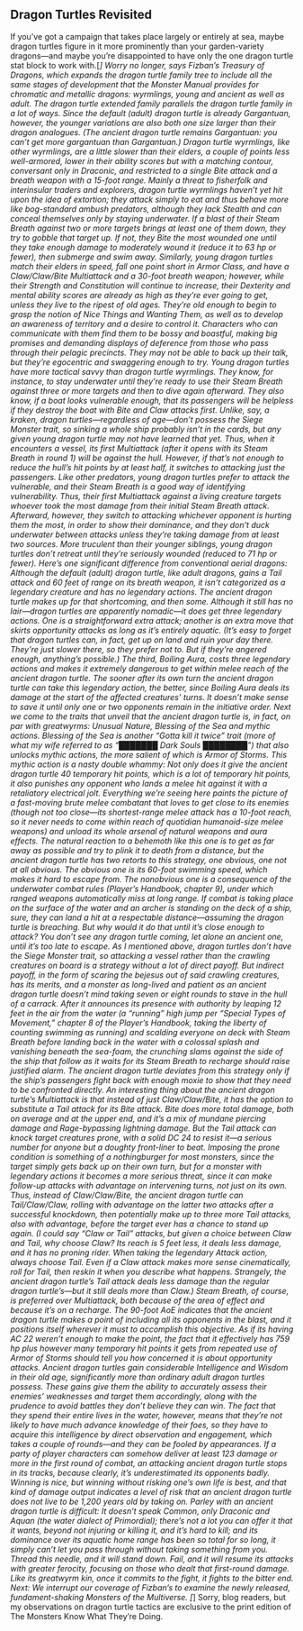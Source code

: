 ## Dragon Turtles Revisited

If you’ve got a campaign that takes place largely or entirely at sea, maybe dragon turtles figure in it more prominently than your garden-variety dragons—and maybe you’re disappointed to have only the one dragon turtle stat block to work with.[*] Worry no longer, says Fizban’s Treasury of Dragons, which expands the dragon turtle family tree to include all the same stages of development that the Monster Manual provides for chromatic and metallic dragons: wyrmlings, young and ancient as well as adult.
The dragon turtle extended family parallels the dragon turtle family in a lot of ways. Since the default (adult) dragon turtle is already Gargantuan, however, the younger variations are also both one size larger than their dragon analogues. (The ancient dragon turtle remains Gargantuan: you can’t get more gargantuan than Gargantuan.)
Dragon turtle wyrmlings, like other wyrmlings, are a little slower than their elders, a couple of points less well-armored, lower in their ability scores but with a matching contour, conversant only in Draconic, and restricted to a single Bite attack and a breath weapon with a 15-foot range. Mainly a threat to fisherfolk and interinsular traders and explorers, dragon turtle wyrmlings haven’t yet hit upon the idea of extortion; they attack simply to eat and thus behave more like bog-standard ambush predators, although they lack Stealth and can conceal themselves only by staying underwater. If a blast of their Steam Breath against two or more targets brings at least one of them down, they try to gobble that target up. If not, they Bite the most wounded one until they take enough damage to moderately wound it (reduce it to 63 hp or fewer), then submerge and swim away.
Similarly, young dragon turtles match their elders in speed, fall one point short in Armor Class, and have a Claw/Claw/Bite Multiattack and a 30-foot breath weapon; however, while their Strength and Constitution will continue to increase, their Dexterity and mental ability scores are already as high as they’re ever going to get, unless they live to the ripest of old ages. They’re old enough to begin to grasp the notion of Nice Things and Wanting Them, as well as to develop an awareness of territory and a desire to control it. Characters who can communicate with them find them to be bossy and boastful, making big promises and demanding displays of deference from those who pass through their pelagic precincts. They may not be able to back up their talk, but they’re egocentric and swaggering enough to try.
Young dragon turtles have more tactical savvy than dragon turtle wyrmlings. They know, for instance, to stay underwater until they’re ready to use their Steam Breath against three or more targets and then to dive again afterward. They also know, if a boat looks vulnerable enough, that its passengers will be helpless if they destroy the boat with Bite and Claw attacks first. Unlike, say, a kraken, dragon turtles—regardless of age—don’t possess the Siege Monster trait, so sinking a whole ship probably isn’t in the cards, but any given young dragon turtle may not have learned that yet. Thus, when it encounters a vessel, its first Multiattack (after it opens with its Steam Breath in round 1) will be against the hull. However, if that’s not enough to reduce the hull’s hit points by at least half, it switches to attacking just the passengers.
Like other predators, young dragon turtles prefer to attack the vulnerable, and their Steam Breath is a good way of identifying vulnerability. Thus, their first Multiattack against a living creature targets whoever took the most damage from their initial Steam Breath attack. Afterward, however, they switch to attacking whichever opponent is hurting them the most, in order to show their dominance, and they don’t duck underwater between attacks unless they’re taking damage from at least two sources. More truculent than their younger siblings, young dragon turtles don’t retreat until they’re seriously wounded (reduced to 71 hp or fewer).
Here’s one significant difference from conventional aerial dragons: Although the default (adult) dragon turtle, like adult dragons, gains a Tail attack and 60 feet of range on its breath weapon, it isn’t categorized as a legendary creature and has no legendary actions. The ancient dragon turtle makes up for that shortcoming, and then some. Although it still has no lair—dragon turtles are apparently nomadic—it does get three legendary actions. One is a straightforward extra attack; another is an extra move that skirts opportunity attacks as long as it’s entirely aquatic. (It’s easy to forget that dragon turtles can, in fact, get up on land and ruin your day there. They’re just slower there, so they prefer not to. But if they’re angered enough, anything’s possible.) The third, Boiling Aura, costs three legendary actions and makes it extremely dangerous to get within melee reach of the ancient dragon turtle. The sooner after its own turn the ancient dragon turtle can take this legendary action, the better, since Boiling Aura deals its damage at the start of the affected creatures’ turns. It doesn’t make sense to save it until only one or two opponents remain in the initiative order.
Next we come to the traits that unveil that the ancient dragon turtle is, in fact, on par with greatwyrms: Unusual Nature, Blessing of the Sea and mythic actions. Blessing of the Sea is another “Gotta kill it twice” trait (more of what my wife referred to as “███████ Dark Souls ████████”) that also unlocks mythic actions, the more salient of which is Armor of Storms. This mythic action is a nasty double whammy: Not only does it give the ancient dragon turtle 40 temporary hit points, which is a lot of temporary hit points, it also punishes any opponent who lands a melee hit against it with a retaliatory electrical jolt.
Everything we’re seeing here paints the picture of a fast-moving brute melee combatant that loves to get close to its enemies (though not too close—its shortest-range melee attack has a 10-foot reach, so it never needs to come within reach of quotidian humanoid-size melee weapons) and unload its whole arsenal of natural weapons and aura effects. The natural reaction to a behemoth like this one is to get as far away as possible and try to plink it to death from a distance, but the ancient dragon turtle has two retorts to this strategy, one obvious, one not at all obvious. The obvious one is its 60-foot swimming speed, which makes it hard to escape from. The nonobvious one is a consequence of the underwater combat rules (Player’s Handbook, chapter 9), under which ranged weapons automatically miss at long range. If combat is taking place on the surface of the water and an archer is standing on the deck of a ship, sure, they can land a hit at a respectable distance—assuming the dragon turtle is breaching. But why would it do that until it’s close enough to attack? You don’t see any dragon turtle coming, let alone an ancient one, until it’s too late to escape.
As I mentioned above, dragon turtles don’t have the Siege Monster trait, so attacking a vessel rather than the crawling creatures on board is a strategy without a lot of direct payoff. But indirect payoff, in the form of scaring the bejesus out of said crawling creatures, has its merits, and a monster as long-lived and patient as an ancient dragon turtle doesn’t mind taking seven or eight rounds to stave in the hull of a carrack. After it announces its presence with authority by leaping 12 feet in the air from the water (a “running” high jump per “Special Types of Movement,” chapter 8 of the Player’s Handbook, taking the liberty of counting swimming as running) and scalding everyone on deck with Steam Breath before landing back in the water with a colossal splash and vanishing beneath the sea-foam, the crunching slams against the side of the ship that follow as it waits for its Steam Breath to recharge should raise justified alarm. The ancient dragon turtle deviates from this strategy only if the ship’s passengers fight back with enough moxie to show that they need to be confronted directly.
An interesting thing about the ancient dragon turtle’s Multiattack is that instead of just Claw/Claw/Bite, it has the option to substitute a Tail attack for its Bite attack. Bite does more total damage, both on average and at the upper end, and it’s a mix of mundane piercing damage and Rage-bypassing lightning damage. But the Tail attack can knock target creatures prone, with a solid DC 24 to resist it—a serious number for anyone but a doughty front-liner to beat. Imposing the prone condition is something of a nothingburger for most monsters, since the target simply gets back up on their own turn, but for a monster with legendary actions it becomes a more serious threat, since it can make follow-up attacks with advantage on intervening turns, not just on its own. Thus, instead of Claw/Claw/Bite, the ancient dragon turtle can Tail/Claw/Claw, rolling with advantage on the latter two attacks after a successful knockdown, then potentially make up to three more Tail attacks, also with advantage, before the target ever has a chance to stand up again. (I could say “Claw or Tail” attacks, but given a choice between Claw and Tail, why choose Claw? Its reach is 5 feet less, it deals less damage, and it has no proning rider. When taking the legendary Attack action, always choose Tail. Even if a Claw attack makes more sense cinematically, roll for Tail, then reskin it when you describe what happens. Strangely, the ancient dragon turtle’s Tail attack deals less damage than the regular dragon turtle’s—but it still deals more than Claw.)
Steam Breath, of course, is preferred over Multiattack, both because of the area of effect and because it’s on a recharge. The 90-foot AoE indicates that the ancient dragon turtle makes a point of including all its opponents in the blast, and it positions itself wherever it must to accomplish this objective. As if its having AC 22 weren’t enough to make the point, the fact that it effectively has 759 hp plus however many temporary hit points it gets from repeated use of Armor of Storms should tell you how concerned it is about opportunity attacks.
Ancient dragon turtles gain considerable Intelligence and Wisdom in their old age, significantly more than ordinary adult dragon turtles possess. These gains give them the ability to accurately assess their enemies’ weaknesses and target them accordingly, along with the prudence to avoid battles they don’t believe they can win. The fact that they spend their entire lives in the water, however, means that they’re not likely to have much advance knowledge of their foes, so they have to acquire this intelligence by direct observation and engagement, which takes a couple of rounds—and they can be fooled by appearances.
If a party of player characters can somehow deliver at least 123 damage or more in the first round of combat, an attacking ancient dragon turtle stops in its tracks, because clearly, it’s underestimated its opponents badly. Winning is nice, but winning without risking one’s own life is best, and that kind of damage output indicates a level of risk that an ancient dragon turtle does not live to be 1,200 years old by taking on. Parley with an ancient dragon turtle is difficult: It doesn’t speak Common, only Draconic and Aquan (the water dialect of Primordial); there’s not a lot you can offer it that it wants, beyond not injuring or killing it, and it’s hard to kill; and its dominance over its aquatic home range has been so total for so long, it simply can’t let you pass through without taking something from you. Thread this needle, and it will stand down. Fail, and it will resume its attacks with greater ferocity, focusing on those who dealt that first-round damage. Like its greatwyrm kin, once it commits to the fight, it fights to the bitter end.
Next: We interrupt our coverage of Fizban’s to examine the newly released, fundament-shaking Monsters of the Multiverse.
[*] Sorry, blog readers, but my observations on dragon turtle tactics are exclusive to the print edition of The Monsters Know What They’re Doing.
